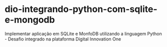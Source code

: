 # dio-integrando-python-com-sqlite-e-mongodb
Implementar aplicação em SQLite e MonfoDB utilizando a linguagem Python - Desafio integrado na plataforma Digital Innovation One
